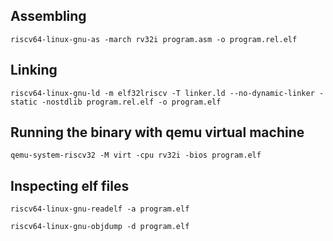 ## Assembling

```shell
riscv64-linux-gnu-as -march rv32i program.asm -o program.rel.elf
```

## Linking

```shell
riscv64-linux-gnu-ld -m elf32lriscv -T linker.ld --no-dynamic-linker -static -nostdlib program.rel.elf -o program.elf
```

## Running the binary with qemu virtual machine

```shell
qemu-system-riscv32 -M virt -cpu rv32i -bios program.elf
```

## Inspecting elf files

```shell
riscv64-linux-gnu-readelf -a program.elf
```

```shell
riscv64-linux-gnu-objdump -d program.elf
```
